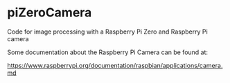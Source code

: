 # piZeroCamera
Code for image processing with a Raspberry Pi Zero and Raspberry Pi camera

Some documentation about the Raspberry Pi Camera can be found at:

https://www.raspberrypi.org/documentation/raspbian/applications/camera.md